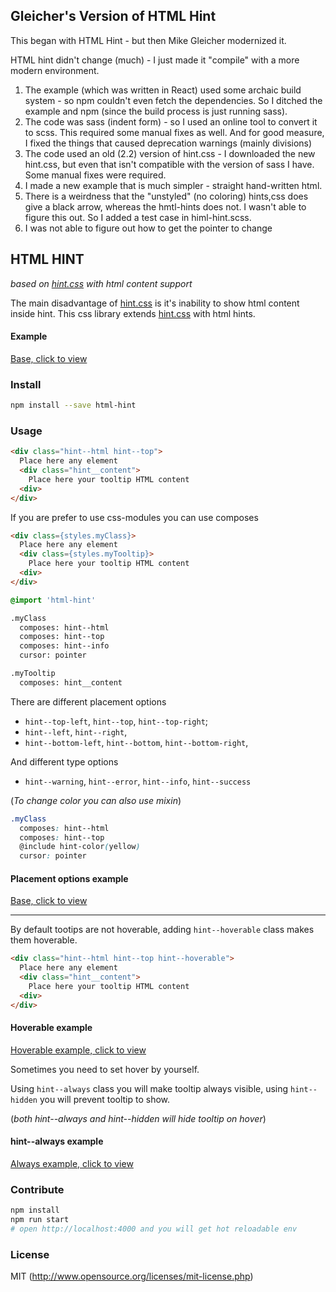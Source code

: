 ## Gleicher's Version of HTML Hint

This began with HTML Hint - but then Mike Gleicher modernized it.

HTML hint didn't change (much) - I just made it "compile" with a more modern environment.

1. The example (which was written in React) used some archaic build system - so npm couldn't even fetch the dependencies. So I ditched the example and npm (since the build process is just running sass).
2. The code was sass (indent form) - so I used an online tool to convert it to scss. This required some manual fixes as well. And for good measure, I fixed the things that caused deprecation warnings (mainly divisions)
3. The code used an old (2.2) version of hint.css - I downloaded the new hint.css, but even that isn't compatible with the version of sass I have. Some manual fixes were required.
4. I made a new example that is much simpler - straight hand-written html. 
5. There is a weirdness that the "unstyled" (no coloring) hints,css does give a black arrow, whereas the hmtl-hints does not. I wasn't able to figure this out. So I added a test case in himl-hint.scss.
6. I was not able to figure out how to get the pointer to change

## HTML HINT

*based on [hint.css](https://github.com/chinchang/hint.css) with html content support*

The main disadvantage of [hint.css](https://github.com/chinchang/hint.css) is it's inability to show html content inside hint.
This css library extends [hint.css](https://github.com/chinchang/hint.css) with html hints.

#### Example

[Base, click to view](http://istarkov.github.io/html-hint/#exampleMain)

### Install

```bash
npm install --save html-hint
```

### Usage

```html
<div class="hint--html hint--top">
  Place here any element
  <div class="hint__content">
    Place here your tooltip HTML content
  <div>
</div>
```

If you are prefer to use css-modules you can use composes

```html
<div class={styles.myClass}>
  Place here any element
  <div class={styles.myTooltip}>
    Place here your tooltip HTML content
  <div>
</div>
```

```scss
@import 'html-hint'

.myClass
  composes: hint--html
  composes: hint--top
  composes: hint--info
  cursor: pointer

.myTooltip
  composes: hint__content
```

There are different placement options
- `hint--top-left`, `hint--top`, `hint--top-right`;
- `hint--left`, `hint--right`,
- `hint--bottom-left`, `hint--bottom`, `hint--bottom-right`,

And different type options
- `hint--warning`, `hint--error`, `hint--info`, `hint--success`

(_To change color you can also use mixin_)

```scss
.myClass
  composes: hint--html
  composes: hint--top
  @include hint-color(yellow)
  cursor: pointer
```

#### Placement options example

[Base, click to view](http://istarkov.github.io/html-hint/#exampleMain)

---

By default tootips are not hoverable, adding `hint--hoverable` class makes them hoverable.

```html
<div class="hint--html hint--top hint--hoverable">
  Place here any element
  <div class="hint__content">
    Place here your tooltip HTML content
  <div>
</div>
```

#### Hoverable example

[Hoverable example, click to view](http://istarkov.github.io/html-hint/#exampleHoverable)

Sometimes you need to set hover by yourself.

Using `hint--always` class you will make tooltip always visible,
using `hint--hidden` you will prevent tooltip to show.

(_both hint--always and hint--hidden will hide tooltip on hover_)

#### hint--always example

[Always example, click to view](http://istarkov.github.io/html-hint/#exampleAlways)

### Contribute

```bash
npm install
npm run start
# open http://localhost:4000 and you will get hot reloadable env
```

### License

MIT (http://www.opensource.org/licenses/mit-license.php)
